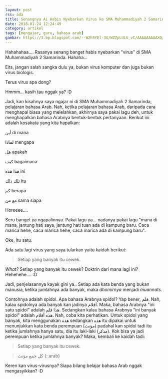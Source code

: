 ```yaml
---
layout: post
rss: ada
title: Senangnya Ai Habis Nyebarkan Virus ke SMA Muhammadiyah 2 Samarinda. Hahahahaaa...
date: 2018-01-24 12:24:49
category: artikel
tags: [mengajar, guru, bahasa arab]
gambar: https://3.bp.blogspot.com/--W2h5YEl-3U/WZZpLULU_vI/AAAAAAAAAXQ/eqKlZiUCCgM6BpgKhupVbzMnp5sT-eotgCLcBGAs/s320/0622a9b98520e70d59eb8af821eb23063de8d8d8_hq.jpg
---
```


Hahahahaa.... Rasanya senang banget habis nyebarkan "virus" di SMA Muhammadiyah 2 Samarinda. Hahaha...

Eits, jangan salah sangka dulu ya, bukan virus komputer dan juga bukan virus biologis.

Terus virus apa dong?

Hmmm... kasih tau nggak ya? :D

Jadi, kan kisahnya saya ngajar ni di SMA Muhammadiyah 2 Samarinda, pelajaran bahasa Arab. Nah, ketika pelajaran bahasa Arab, daripada cara menghapal biasa yang melelahkan, akhirnya saya pakai lagu deh, untuk menghapalkan bahasa Arabnya bentuk-bentuk pertanyaan. Berikut ini adalah kosakata yang kita hapalkan:

<span class='arab'>أين</span> di mana

<span class='arab'>لماذا</span> mengapa

<span class='arab'>هل</span> apakah

<span class='arab'>كيف</span> bagaimana

<span class='arab'>هذا هذه</span> ini

<span class='arab'>تلك ذلك</span> itu

<span class='arab'>كم</span> berapa

<span class='arab'>مع من</span> sama siapa

Horeeee....

Seru banget ya ngapalinnya. Pakai lagu ya... nadanya pakai lagu "mana di mana, jantung hati saya, jantung hati tuan ada di kampung baru. Caca marica hehe, caca marica hehe, caca marica ada di kampung baru".

Oke, itu satu.

Ada satu lagi virus yang saya tularkan yaitu kaidah berikut:

> Setiap yang banyak itu cewek.

_What?_ Setiap yang banyak itu cewek? Doktrin dari mana lagi ini? Hehehehe.... :D

Jadi, penjelasannya kayak gini ya.. Setiap ada kata benda yang bukan manusia, ketika jumlahnya ada banyak, maka _dhomirnya_ menjadi _muannats_.

Contohnya adalah spidol. Apa bahasa Arabnya spidol? Yap bener, <span class='arab'>قلم</span>. Nah, kalau spidolnya ada banyak kan jadinya <span class='arab'>أقلام</span>. Maka, bahasa Arabnya "ini satu spidol" adalah <span class='arab'>هذا قلم</span>. Sedangkan kalau bahasa Arabnya "ini banyak spidol" adalah <span class='arab'>هذه أقلام</span>. Nah, coba kita perhatikan. Untuk spidol yang banyak, kita menggunakan <span class='arab'>هذه</span> sedangkan <span class='arab'>هذه</span> itu dipakai untuk menunjukkan kata benda perempuan (<span class='arab'>مؤنث</span>) padahal kan spidol tadi itu ketika jumlahnya hanya satu, dia itu laki-laki (<span class='arab'>مذكر</span>). Kok bisa ya jadi perempuan ketika jumlahnya banyak? Maka, kembali ke kaidah tadi:

> Setiap yang banyak itu cewek.

> كل جمع مؤنث
{:.arab}

Keren kan virus-virusnya? Siapa bilang belajar bahasa Arab nggak mengasyikkan? :D